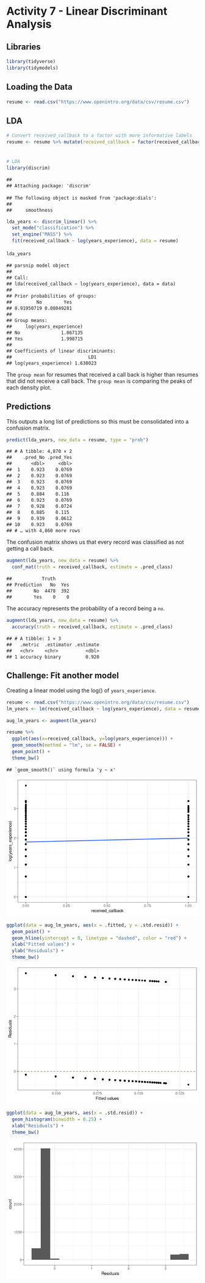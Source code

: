 Activity 7 - Linear Discriminant Analysis
================

## Libraries

``` r
library(tidyverse)
library(tidymodels)
```

## Loading the Data

``` r
resume <- read.csv("https://www.openintro.org/data/csv/resume.csv")
```

## LDA

``` r
# Convert received_callback to a factor with more informative labels
resume <- resume %>% mutate(received_callback = factor(received_callback, labels = c("No", "Yes")))


# LDA
library(discrim)
```

    ## 
    ## Attaching package: 'discrim'

    ## The following object is masked from 'package:dials':
    ## 
    ##     smoothness

``` r
lda_years <- discrim_linear() %>% 
  set_mode("classification") %>% 
  set_engine("MASS") %>% 
  fit(received_callback ~ log(years_experience), data = resume)

lda_years
```

    ## parsnip model object
    ## 
    ## Call:
    ## lda(received_callback ~ log(years_experience), data = data)
    ## 
    ## Prior probabilities of groups:
    ##         No        Yes 
    ## 0.91950719 0.08049281 
    ## 
    ## Group means:
    ##     log(years_experience)
    ## No               1.867135
    ## Yes              1.998715
    ## 
    ## Coefficients of linear discriminants:
    ##                            LD1
    ## log(years_experience) 1.638023

The `group mean` for resumes that received a call back is higher than
resumes that did not receive a call back. The `group mean` is comparing
the peaks of each density plot.

## Predictions

This outputs a long list of predictions so this must be consolidated
into a confusion matrix.

``` r
predict(lda_years, new_data = resume, type = "prob")
```

    ## # A tibble: 4,870 × 2
    ##    .pred_No .pred_Yes
    ##       <dbl>     <dbl>
    ##  1    0.923    0.0769
    ##  2    0.923    0.0769
    ##  3    0.923    0.0769
    ##  4    0.923    0.0769
    ##  5    0.884    0.116 
    ##  6    0.923    0.0769
    ##  7    0.928    0.0724
    ##  8    0.885    0.115 
    ##  9    0.939    0.0612
    ## 10    0.923    0.0769
    ## # … with 4,860 more rows

The confusion matrix shows us that every record was classified as not
getting a call back.

``` r
augment(lda_years, new_data = resume) %>% 
  conf_mat(truth = received_callback, estimate = .pred_class)
```

    ##           Truth
    ## Prediction   No  Yes
    ##        No  4478  392
    ##        Yes    0    0

The accuracy represents the probability of a record being a `no`.

``` r
augment(lda_years, new_data = resume) %>% 
  accuracy(truth = received_callback, estimate = .pred_class)
```

    ## # A tibble: 1 × 3
    ##   .metric  .estimator .estimate
    ##   <chr>    <chr>          <dbl>
    ## 1 accuracy binary         0.920

## Challenge: Fit another model

Creating a linear model using the log() of `years_experience`.

``` r
resume <- read.csv("https://www.openintro.org/data/csv/resume.csv")
lm_years <- lm(received_callback ~ log(years_experience), data = resume)
```

``` r
aug_lm_years <- augment(lm_years)
```

``` r
resume %>% 
  ggplot(aes(x=received_callback, y=log(years_experience))) +
  geom_smooth(method = "lm", se = FALSE) +
  geom_point() + 
  theme_bw()
```

    ## `geom_smooth()` using formula 'y ~ x'

![](activity07_files/figure-gfm/plot%20task%203-1.png)<!-- -->

``` r
ggplot(data = aug_lm_years, aes(x = .fitted, y = .std.resid)) +
  geom_point() +
  geom_hline(yintercept = 0, linetype = "dashed", color = "red") +
  xlab("Fitted values") +
  ylab("Residuals") + 
  theme_bw()
```

![](activity07_files/figure-gfm/chart%20residuals-1.png)<!-- -->

``` r
ggplot(data = aug_lm_years, aes(x = .std.resid)) +
  geom_histogram(binwidth = 0.25) +
  xlab("Residuals") + 
  theme_bw()
```

![](activity07_files/figure-gfm/histogram-1.png)<!-- -->
